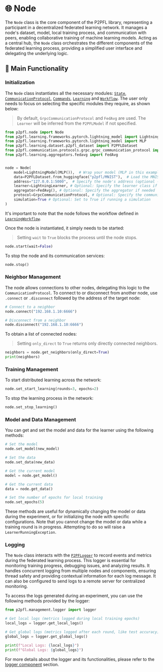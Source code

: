 # 🌐 Node

The `Node` class is the core component of the P2PFL library, representing a participant in a decentralized federated learning network. It manages a node's dataset, model, local training process, and communication with peers, enabling collaborative training of machine learning models. Acting as a central hub, the `Node` class orchestrates the different components of the federated learning process, providing a simplified user interface and delegating the underlying logic.

## 💪 Main Functionality

### Initialization

The `Node` class instantiates all the necessary modules: [`State`](state.md), [`CommunicationProtocol`](communication.md), [`Commands`](commands.md), [`Learning`](learning-index.md) and [`Workflow`](workflows.md). The user only needs to focus on selecting the specific modules they require, as shown below:

> By default, `GrpcCommunicationProtocol` and `FedAvg` are used. The `Learner` will be inferred from the `P2PFLModel` if not specified.

```python
from p2pfl.node import Node
from p2pfl.learning.frameworks.pytorch.lightning_model import LightningModel
from p2pfl.learning.frameworks.pytorch.lightning_model import MLP 
from p2pfl.learning.dataset.p2pfl_dataset import P2PFLDataset
from p2pfl.communication.protocols.grpc.grpc_communication_protocol import GrpcCommunicationProtocol
from p2pfl.learning.aggregators.fedavg import FedAvg


node = Node(
    model=LightningModel(MLP()),  # Wrap your model (MLP in this example) in a LightningModel
    data=P2PFLDataset.from_huggingface("p2pfl/MNIST"),  # Load the MNIST dataset
    address="127.0.0.1:5000",  # Specify the node's address (optional - a random port will be assigned if not provided)
    learner=LightningLearner, # Optional: Specify the learner class if needed
    aggregator=FedAvg(), # Optional: Specify the aggregator if needed
    protocol=GrpcCommunicationProtocol, # Optional: Specify the communication protocol if needed
    simulation=True # Optional: Set to True if running a simulation
)

```

It's important to note that the node follows the workflow defined in [`LearningWorkflow`](docs-workflows.md).

Once the node is instantiated, it simply needs to be started:

> Setting `wait` to `True` blocks the process until the node stops.

```python
node.start(wait=False)
```

To stop the node and its communication services:

```python
node.stop()
```

### Neighbor Management

The node allows connections to other nodes, delegating this logic to the `CommunicationProtocol`. To connect to or disconnect from another node, use `.connect` or `.disconnect` followed by the address of the target node:

```python
# Connect to a neighbor
node.connect("192.168.1.10:6666")

# Disconnect from a neighbor
node.disconnect("192.168.1.10:6666")
```

To obtain a list of connected nodes:

> Setting `only_direct` to `True` returns only directly connected neighbors.

```python
neighbors = node.get_neighbors(only_direct=True)
print(neighbors)
```

### Training Management

To start distributed learning across the network:

```python
node.set_start_learning(rounds=3, epochs=2)
```

To stop the learning process in the network:

```python
node.set_stop_learning()
```

### Model and Data Management

You can get and set the model and data for the learner using the following methods:

```python
# Set the model
node.set_model(new_model)

# Set the data
node.set_data(new_data)

# Get the current model
model = node.get_model()

# Get the current data
data = node.get_data()

# Set the number of epochs for local training
node.set_epochs(5)
```

These methods are useful for dynamically changing the model or data during the experiment, or for initializing the node with specific configurations.  Note that you cannot change the model or data while a training round is in progress.  Attempting to do so will raise a `LearnerRunningException`.

### Logging

The `Node` class interacts with the [`P2PFLogger`](logger.md) to record events and metrics during the federated learning process.  This logger is essential for monitoring training progress, debugging issues, and analyzing results.  It handles concurrent logging from multiple nodes and components, ensuring thread safety and providing contextual information for each log message.  It can also be configured to send logs to a remote server for centralized monitoring.

To access the logs generated during an experiment, you can use the following methods provided by the logger:

```python
from p2pfl.management.logger import logger

# Get local logs (metrics logged during local training epochs)
local_logs = logger.get_local_logs()

# Get global logs (metrics logged after each round, like test accuracy)
global_logs = logger.get_global_logs()

print(f"Local Logs: {local_logs}")
print(f"Global Logs: {global_logs}")
```

For more details about the logger and its functionalities, please refer to the [logger component](logger.md) section.
